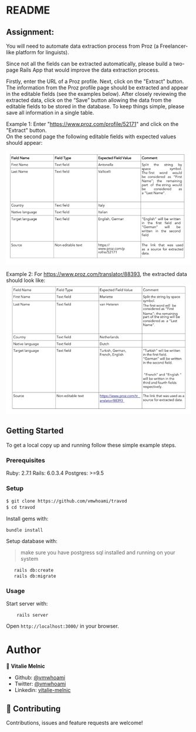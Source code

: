 # README

## Assignment:

You will need to automate data extraction process from Proz (a Freelancer-like platform for linguists).

Since not all the fields can be extracted automatically, please build a two-page Rails App that would improve the data extraction process.

Firstly, enter the URL of a Proz profile. Next, click on the "Extract" button. The information from the Proz profile page should be extracted and appear in the editable fields (see the examples below). After closely reviewing the extracted data, click on the “Save” button allowing the data from the editable fields to be stored in the database. To keep things simple, please save all information in a single table.

Example 1:
Enter "https://www.proz.com/profile/52171" and click on the "Extract" button.  
On the second page the following editable fields with expected values should appear:

![screenshot](./ex_1.jpg)

Example 2:
For https://www.proz.com/translator/88393, the extracted data should look like:
![screenshot](./ex_2.jpg)

## Getting Started

To get a local copy up and running follow these simple example steps.

### Prerequisites

Ruby: 2.7.1
Rails: 6.0.3.4
Postgres: >=9.5

### Setup

```bash
$ git clone https://github.com/vmwhoami/travod
$ cd travod
```

Install gems with:

```
bundle install
```

Setup database with:

> make sure you have postgress sql installed and running on your system

```
   rails db:create
   rails db:migrate
```

### Usage

Start server with:

```
    rails server
```

Open `http://localhost:3000/` in your browser.

# Author

👤 **Vitalie Melnic**

- Github: [@vmwhoami](https://github.com/vmwhoami)
- Twitter: [@vmwhoami](https://twitter.com/vmwhoami)
- Linkedin: [vitalie-melnic](https://www.linkedin.com/in/vitalie-melnic/)

## 🤝 Contributing

Contributions, issues and feature requests are welcome!
